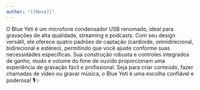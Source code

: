 ```yaml
---
author: "[[Nova]]"
---
```

O Blue Yeti é um microfone condensador USB renomado, ideal para gravações de alta qualidade, streaming e podcasts. Com seu design versátil, ele oferece quatro padrões de captação (cardioide, omnidirecional, bidirecional e estéreo), permitindo que você ajuste conforme suas necessidades específicas. Sua construção robusta e controles integrados de ganho, mudo e volume do fone de ouvido proporcionam uma experiência de gravação fácil e profissional. Seja para criar conteúdo, fazer chamadas de vídeo ou gravar música, o Blue Yeti é uma escolha confiável e poderosa! 🎙️✨